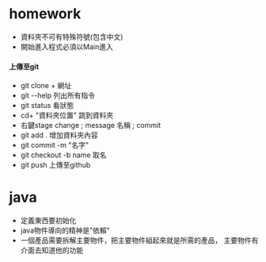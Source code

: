 # homework
- 資料夾不可有特殊符號(包含中文)
- 開始進入程式必須以Main進入
#### 上傳至git
- git clone + 網址
- git --help 列出所有指令
- git status 看狀態
- cd+ "資料夾位置" 跳到資料夾
- 右鍵stage change ; message 名稱 ; commit 
- git add .  增加資料夾內容
- git commit -m "名字" 
- git checkout -b name 取名
- git push 上傳至github
# java 
- 定義東西要初始化
- java物件導向的精神是"依賴"
- 一個產品需要拆解主要物件，把主要物件組起來就是所需的產品，
主要物件有介面去知道他的功能
